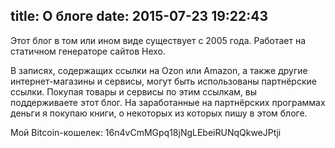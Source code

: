 title: О блоге
date: 2015-07-23 19:22:43
---

Этот блог в том или ином виде существует с 2005 года. Работает на статичном генераторе сайтов Hexo.

В записях, содержащих ссылки на Ozon или Amazon, а также другие интернет-магазины и сервисы, могут быть использованы партнёрские ссылки. Покупая товары и сервисы по этим ссылкам, вы поддерживаете этот блог. На заработанные на партнёрских программах деньги я покупаю книги, о некоторых из которых пишу в этом блоге.

Мой Bitcoin-кошелек: 16n4vCmMGpq18jNgLEbeiRUNqQkweJPtji